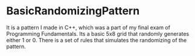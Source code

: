 # BasicRandomizingPattern
It is a pattern I made in C++, which was a part of my final exam of Programming Fundamentals. Its a basic 5x8 grid that randomly generates either  1 or 0. There is a set of  rules that simulates the randomizing of the pattern. 

